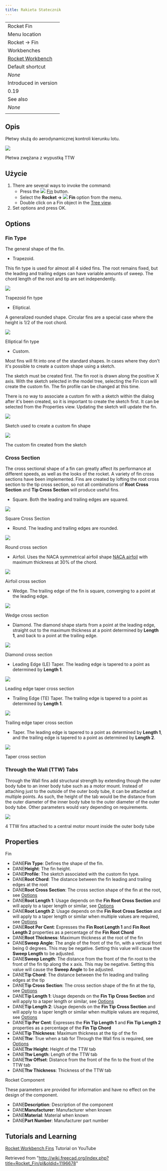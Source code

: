 ```yaml
---
title: Rakieta Statecznik
---
```

|  |
| --- |
| Rocket Fin |
| Menu location |
| Rocket → Fin |
| Workbenches |
| [Rocket Workbench](/Rocket_Workbench "Rocket Workbench") |
| Default shortcut |
| *None* |
| Introduced in version |
| 0.19 |
| See also |
| *None* |
|  |

## Opis

Płetwy służą do aerodynamicznej kontroli kierunku lotu.

![](/images/Nike_Fin_TTW_2.png)

Płetwa zwężana z wypustką TTW

## Użycie

1. There are several ways to invoke the command:
   * Press the ![](/images/Rocket_Fin.svg) [Fin](/Rocket_Fin "Rocket Fin") button.
   * Select the **Rocket → ![](/images/Rocket_Fin.svg) Fin** option from the menu.
   * Double click on a Fin object in the [Tree view](/Tree_view "Tree view").
2. Set options and press OK.

## Options

### Fin Type

The general shape of the fin.

* Trapezoid.

This fin type is used for almost all 4 sided fins. The root remains fixed, but the leading and trailing edges can have variable amounts of sweep. The chord length of the root and tip are set independently.

![](/images/Fin_Trapezoid_small.png)

Trapezoid fin type

* Elliptical.

A generalized rounded shape. Circular fins are a special case where the height is 1/2 of the root chord.

![](/images/Fin_Elliptical_small.png)

Elliptical fin type

* Custom.

Most fins will fit into one of the standard shapes. In cases where they don't it's possible to create a custom shape using a sketch.

The sketch must be created first. The fin root is drawn along the positive X axis. With the sketch selected in the model tree, selecting the Fin icon will create the custom fin. The fin profile can be changed at this time.

There is no way to associate a custom fin with a sketch within the dialog after it's been created, so it is important to create the sketch first. It can be selected from the Properties view. Updating the sketch will update the fin.

![](/images/Fin_Sketch_small.png)

Sketch used to create a custom fin shape

![](/images/Fin_Custom_small.png)

The custom fin created from the sketch

### Cross Section

The cross sectional shape of a fin can greatly affect its performance at different speeds, as well as the looks of the rocket. A variety of fin cross sections have been implemented. Fins are created by lofting the root cross section to the tip cross section, so not all combinations of **Root Cross Section** and **Tip Cross Section** will produce useful fins.

* Square. Both the leading and trailing edges are squared.

![](/images/CS_Square.png)

Square Cross Section

* Round. The leading and trailing edges are rounded.

![](/images/CS_Round.png)

Round cross section

* Airfoil. Uses the NACA symmetrical airfoil shape [NACA airfoil](https://en.wikipedia.org/wiki/NACA_airfoil) with maximum thickness at 30% of the chord.

![](/images/CS_Airfoil.png)

Airfoil cross section

* Wedge. The trailing edge of the fin is square, converging to a point at the leading edge.

![](/images/CS_Wedge.png)

Wedge cross section

* Diamond. The diamond shape starts from a point at the leading edge, straight out to the maximum thickness at a point determined by **Length 1**, and back to a point at the trailing edge.

![](/images/CS_Diamond.png)

Diamond cross section

* Leading Edge (LE) Taper. The leading edge is tapered to a point as determined by **Length 1**.

![](/images/LE_Taper.png)

Leading edge taper cross section

* Trailing Edge (TE) Taper. The trailing edge is tapered to a point as determined by **Length 1**.

![](/images/TE_Taper.png)

Trailing edge taper cross section

* Taper. The leading edge is tapered to a point as determined by **Length 1**, and the trailing edge is tapered to a point as determined by **Length 2**.

![](/images/CS_Taper.png)

Taper cross section

### Through the Wall (TTW) Tabs

Through the Wall fins add structural strength by extending though the outer body tube to an inner body tube such as a motor mount. Instead of attaching just to the outside of the outer body tube, it can be attached at multiple points. As such, the height of the tab would be the distance from the outer diameter of the inner body tube to the outer diameter of the outer body tube. Other parameters would vary depending on requirements.

![](/images/TTWx4.png)

4 TTW fins attached to a central motor mount inside the outer body tube

## Properties

Fin

* DANE**Fin Type**: Defines the shape of the fin.
* DANE**Height**: The fin height.
* DANE**Profile**: The sketch associated with the custom fin type.
* DANE**Root Chord**: The distance between the fin leading and trailing edges at the root
* DANE**Root Cross Section**: The cross section shape of the fin at the root, see [Options](#Options)
* DANE**Root Length 1**: Usage depends on the **Fin Root Cross Section** and will apply to a taper length or similar, see [Options](#Options)
* DANE**Root Length 2**: Usage depends on the **Fin Root Cross Section** and will apply to a taper length or similar when multiple values are required, see [Options](#Options)
* DANE**Root Per Cent**: Expresses the **Fin Root Length 1** and **Fin Root Length 2** properties as a percentage of the **Fin Root Chord**
* DANE**Root Thickness**: Maximum thickness at the root of the fin
* DANE**Sweep Angle**: The angle of the front of the fin, with a vertical front being 0 degrees. This may be negative. Setting this value will cause the **Sweep Length** to be adjusted.
* DANE**Sweep Length**: The distance from the front of the fin root to the front of the fin tip along the x axis. This may be negative. Setting this value will cause the **Sweep Angle** to be adjusted.
* DANE**Tip Chord**: The distance between the fin leading and trailing edges at the tip
* DANE**Tip Cross Section**: The cross section shape of the fin at the tip, see [Options](#Options)
* DANE**Tip Length 1**: Usage depends on the **Fin Tip Cross Section** and will apply to a taper length or similar, see [Options](#Options)
* DANE**Tip Length 2**: Usage depends on the **Fin Tip Cross Section** and will apply to a taper length or similar when multiple values are required, see [Options](#Options)
* DANE**Tip Per Cent**: Expresses the **Fin Tip Length 1** and **Fin Tip Length 2** properties as a percentage of the **Fin Tip Chord**
* DANE**Tip Thickness**: Maximum thickness at the tip of the fin
* DANE**Ttw**: True when a tab for Through the Wall fins is required, see [Options](#Options)
* DANE**Ttw Height**: Height of the TTW tab
* DANE**Ttw Length**: Length of the TTW tab
* DANE**Ttw Offset**: Distance from the front of the fin to the front of the TTW tab
* DANE**Ttw Thickness**: Thickness of the TTW tab

Rocket Component

These parameters are provided for information and have no effect on the design of the component.

* DANE**Description**: Description of the component
* DANE**Manufacturer**: Manufacturer when known
* DANE**Material**: Material when known
* DANE**Part Number**: Manufacturer part number

## Tutorials and Learning

[Rocket Workbench Fins](https://youtu.be/8MmEVyGkA0I) Tutorial on YouTube

Retrieved from "<http://wiki.freecad.org/index.php?title=Rocket_Fin/pl&oldid=1196678>"